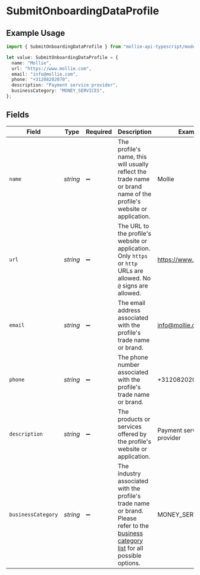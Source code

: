 # SubmitOnboardingDataProfile

## Example Usage

```typescript
import { SubmitOnboardingDataProfile } from "mollie-api-typescript/models/operations";

let value: SubmitOnboardingDataProfile = {
  name: "Mollie",
  url: "https://www.mollie.com",
  email: "info@mollie.com",
  phone: "+31208202070",
  description: "Payment service provider",
  businessCategory: "MONEY_SERVICES",
};
```

## Fields

| Field                                                                                                                                                     | Type                                                                                                                                                      | Required                                                                                                                                                  | Description                                                                                                                                               | Example                                                                                                                                                   |
| --------------------------------------------------------------------------------------------------------------------------------------------------------- | --------------------------------------------------------------------------------------------------------------------------------------------------------- | --------------------------------------------------------------------------------------------------------------------------------------------------------- | --------------------------------------------------------------------------------------------------------------------------------------------------------- | --------------------------------------------------------------------------------------------------------------------------------------------------------- |
| `name`                                                                                                                                                    | *string*                                                                                                                                                  | :heavy_minus_sign:                                                                                                                                        | The profile's name, this will usually reflect the trade name or brand name of the profile's website or application.                                       | Mollie                                                                                                                                                    |
| `url`                                                                                                                                                     | *string*                                                                                                                                                  | :heavy_minus_sign:                                                                                                                                        | The URL to the profile's website or application. Only `https` or `http` URLs are allowed. No `@` signs are allowed.                                       | https://www.mollie.com                                                                                                                                    |
| `email`                                                                                                                                                   | *string*                                                                                                                                                  | :heavy_minus_sign:                                                                                                                                        | The email address associated with the profile's trade name or brand.                                                                                      | info@mollie.com                                                                                                                                           |
| `phone`                                                                                                                                                   | *string*                                                                                                                                                  | :heavy_minus_sign:                                                                                                                                        | The phone number associated with the profile's trade name or brand.                                                                                       | +31208202070                                                                                                                                              |
| `description`                                                                                                                                             | *string*                                                                                                                                                  | :heavy_minus_sign:                                                                                                                                        | The products or services offered by the profile's website or application.                                                                                 | Payment service provider                                                                                                                                  |
| `businessCategory`                                                                                                                                        | *string*                                                                                                                                                  | :heavy_minus_sign:                                                                                                                                        | The industry associated with the profile's trade name or brand. Please refer to the [business category list](common-data-types) for all possible options. | MONEY_SERVICES                                                                                                                                            |